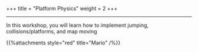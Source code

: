 +++
title = "Platform Physics"
weight = 2
+++

---

In this workshop, you will learn how to implement jumping, collisions/platforms, and map moving

{{%attachments style="red" title="Mario" /%}}
